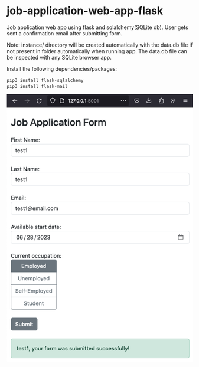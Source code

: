 # job-application-web-app-flask
Job application web app using flask and sqlalchemy(SQLite db). User gets sent a confirmation email after submitting form.

Note: instance/ directory will be created automatically with the data.db file if not present in folder automatically when running app. The data.db file can be inspected with any SQLite browser app. 

Install the following dependencies/packages:
```
pip3 install flask-sqlalchemy
pip3 install flask-mail
```

![Job App Screenshot](job_app_screenshot.png)
